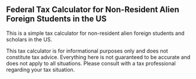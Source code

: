 ## Federal Tax Calculator for Non-Resident Alien Foreign Students in the US

This is a simple tax calculator for non-resident alien foreign students and scholars in the US.

This tax calculator is for informational purposes only and does not constitute tax advice.
Everything here is not guaranteed to be accurate and does not apply to all situations.
Please consult with a tax professional regarding your tax situation.
